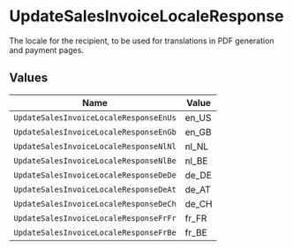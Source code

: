 # UpdateSalesInvoiceLocaleResponse

The locale for the recipient, to be used for translations in PDF generation and payment pages.


## Values

| Name                                   | Value                                  |
| -------------------------------------- | -------------------------------------- |
| `UpdateSalesInvoiceLocaleResponseEnUs` | en_US                                  |
| `UpdateSalesInvoiceLocaleResponseEnGb` | en_GB                                  |
| `UpdateSalesInvoiceLocaleResponseNlNl` | nl_NL                                  |
| `UpdateSalesInvoiceLocaleResponseNlBe` | nl_BE                                  |
| `UpdateSalesInvoiceLocaleResponseDeDe` | de_DE                                  |
| `UpdateSalesInvoiceLocaleResponseDeAt` | de_AT                                  |
| `UpdateSalesInvoiceLocaleResponseDeCh` | de_CH                                  |
| `UpdateSalesInvoiceLocaleResponseFrFr` | fr_FR                                  |
| `UpdateSalesInvoiceLocaleResponseFrBe` | fr_BE                                  |